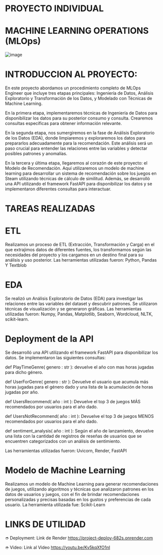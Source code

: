 # PROYECTO INDIVIDUAL

# MACHINE LEARNING OPERATIONS (MLOps)
![image](https://github.com/vickigalvez/PROJECT-GAMES/assets/106280956/24999e71-5704-438e-9803-cc2230d76fb4)

# INTRODUCCION AL PROYECTO:
En este proyecto abordamos un procedimiento completo de MLOps Engineer que incluye tres etapas principales: Ingeniería de Datos, Análisis Exploratorio y Transformación de los Datos, y Modelado con Técnicas de Machine Learning.

En la primera etapa, implementaremos técnicas de Ingeniería de Datos para disponibilizar los datos para su posterior consumo y consulta. Crearemos consultas específicas para obtener información relevante.

En la segunda etapa, nos sumergiremos en la fase de Análisis Exploratorio de los Datos (EDA), donde limpiaremos y exploraremos los datos para prepararlos adecuadamente para la recomendación. Este análisis será un paso crucial para entender las relaciones entre las variables y detectar posibles patrones y anomalías.

En la tercera y última etapa, llegaremos al corazón de este proyecto: el Modelo de Recomendación. Aquí utilizaremos un modelo de machine learning para desarrollar un sistema de recomendación sobre los juegos en Steam utilizando técnicas de cálculo de similitud. Además, se desarrolló una API utilizando el framework FastAPI para disponibilizar los datos y se implementaron diferentes consultas para interactuar.

# TAREAS REALIZADAS
# ETL
Realizamos un proceso de ETL (Extracción, Transformación y Carga) en el que extrajimos datos de diferentes fuentes, los transformamos según las necesidades del proyecto y los cargamos en un destino final para su análisis y uso posterior. Las herramientas utilizadas fueron: Python, Pandas Y Textblob

# EDA
Se realizó un Análisis Exploratorio de Datos (EDA) para investigar las relaciones entre las variables del dataset y descubrir patrones. Se utilizaron técnicas de visualización y se generaron gráficas. Las herramientas utilizadas fueron: Numpy, Pandas, Matplotlib, Seaborn, Wordcloud, NLTK, scikit-learn.

# Deployment de la API
Se desarrolló una API utilizando el framework FastAPI para disponibilizar los datos. Se implementaron las siguientes consultas:

   def PlayTimeGenre( genero : str ): devuelve el año con mas horas jugadas para dicho género.

   def UserForGenre( genero : str ): Devuelve el usuario que acumula más horas jugadas para el género dado y una lista de la acumulación de horas jugadas por año.

   def UsersRecommend( año : int ): Devuelve el top 3 de juegos MÁS recomendados por usuarios para el año dado. 

   def UsersNotRecommend( año : int ): Devuelve el top 3 de juegos MENOS recomendados por usuarios para el año dado.

   def sentiment_analysis( año : int ): Según el año de lanzamiento, devuelve una lista con la cantidad de registros de reseñas de usuarios que se encuentren categorizados     con un análisis de sentimiento.

   Las herramientas utilizadas fueron: Uvicorn, Render, FastAPI

# Modelo de Machine Learning
Realizamos un modelo de Machine Learning para generar recomendaciones de juegos, utilizando algoritmos y técnicas que analizaron patrones en los datos de usuarios y juegos, con el fin de brindar recomendaciones personalizadas y precisas basadas en los gustos y preferencias de cada usuario. La herramienta utilizada fue: Scikit-Learn

# LINKS DE UTILIDAD 
➮ Deployment: Link de Render https://project-deploy-682s.onrender.com

➮ Video: Link al Video  https://youtu.be/Kv5kqXfO1nI






